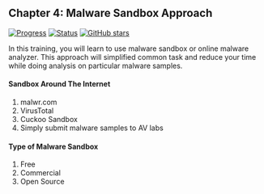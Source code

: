 ## Chapter 4: Malware Sandbox Approach
[![Progress](https://img.shields.io/badge/Progress-20%25-orange.svg)]()
[![Status](https://img.shields.io/badge/Status-Incomplete-orange.svg)]()
[![GitHub stars](https://img.shields.io/github/stars/badges/shields.svg?style=social&label=Star&maxAge=100)]()

In this training, you will learn to use malware sandbox or online malware analyzer. This approach will simplified common task and reduce your time while doing analysis on particular malware samples.

#### Sandbox Around The Internet
  1. malwr.com
  2. VirusTotal
  3. Cuckoo Sandbox
  4. Simply submit malware samples to AV labs


#### Type of Malware Sandbox
  1. Free
  2. Commercial
  3. Open Source
